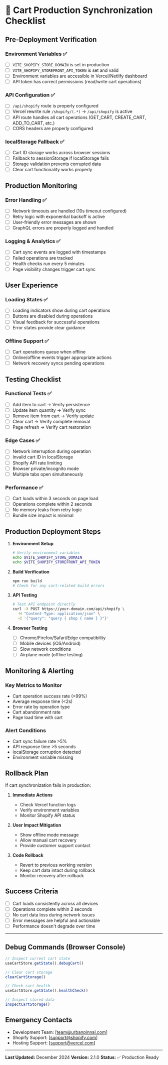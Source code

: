 # 🚀 Cart Production Synchronization Checklist

## Pre-Deployment Verification

### Environment Variables ✅
- [ ] `VITE_SHOPIFY_STORE_DOMAIN` is set in production
- [ ] `VITE_SHOPIFY_STOREFRONT_API_TOKEN` is set and valid
- [ ] Environment variables are accessible in Vercel/Netlify dashboard
- [ ] API token has correct permissions (read/write cart operations)

### API Configuration ✅
- [ ] `/api/shopify` route is properly configured
- [ ] Vercel rewrite rule `/shopify/(.*)` → `/api/shopify` is active
- [ ] API route handles all cart operations (GET_CART, CREATE_CART, ADD_TO_CART, etc.)
- [ ] CORS headers are properly configured

### localStorage Fallback ✅
- [ ] Cart ID storage works across browser sessions
- [ ] Fallback to sessionStorage if localStorage fails
- [ ] Storage validation prevents corrupted data
- [ ] Clear cart functionality works properly

## Production Monitoring

### Error Handling ✅
- [ ] Network timeouts are handled (10s timeout configured)
- [ ] Retry logic with exponential backoff is active
- [ ] User-friendly error messages are shown
- [ ] GraphQL errors are properly logged and handled

### Logging & Analytics ✅
- [ ] Cart sync events are logged with timestamps
- [ ] Failed operations are tracked
- [ ] Health checks run every 5 minutes
- [ ] Page visibility changes trigger cart sync

## User Experience

### Loading States ✅
- [ ] Loading indicators show during cart operations
- [ ] Buttons are disabled during operations
- [ ] Visual feedback for successful operations
- [ ] Error states provide clear guidance

### Offline Support ✅
- [ ] Cart operations queue when offline
- [ ] Online/offline events trigger appropriate actions
- [ ] Network recovery syncs pending operations

## Testing Checklist

### Functional Tests ✅
- [ ] Add item to cart → Verify persistence
- [ ] Update item quantity → Verify sync
- [ ] Remove item from cart → Verify update
- [ ] Clear cart → Verify complete removal
- [ ] Page refresh → Verify cart restoration

### Edge Cases ✅
- [ ] Network interruption during operation
- [ ] Invalid cart ID in localStorage
- [ ] Shopify API rate limiting
- [ ] Browser private/incognito mode
- [ ] Multiple tabs open simultaneously

### Performance ✅
- [ ] Cart loads within 3 seconds on page load
- [ ] Operations complete within 2 seconds
- [ ] No memory leaks from retry logic
- [ ] Bundle size impact is minimal

## Production Deployment Steps

1. **Environment Setup**
   ```bash
   # Verify environment variables
   echo $VITE_SHOPIFY_STORE_DOMAIN
   echo $VITE_SHOPIFY_STOREFRONT_API_TOKEN
   ```

2. **Build Verification**
   ```bash
   npm run build
   # Check for any cart-related build errors
   ```

3. **API Testing**
   ```bash
   # Test API endpoint directly
   curl -X POST https://your-domain.com/api/shopify \
     -H "Content-Type: application/json" \
     -d '{"query": "query { shop { name } }"}'
   ```

4. **Browser Testing**
   - [ ] Chrome/Firefox/Safari/Edge compatibility
   - [ ] Mobile devices (iOS/Android)
   - [ ] Slow network conditions
   - [ ] Airplane mode (offline testing)

## Monitoring & Alerting

### Key Metrics to Monitor
- Cart operation success rate (>99%)
- Average response time (<2s)
- Error rate by operation type
- Cart abandonment rate
- Page load time with cart

### Alert Conditions
- Cart sync failure rate >5%
- API response time >5 seconds
- localStorage corruption detected
- Environment variable missing

## Rollback Plan

If cart synchronization fails in production:

1. **Immediate Actions**
   - Check Vercel function logs
   - Verify environment variables
   - Monitor Shopify API status

2. **User Impact Mitigation**
   - Show offline mode message
   - Allow manual cart recovery
   - Provide customer support contact

3. **Code Rollback**
   - Revert to previous working version
   - Keep cart data intact during rollback
   - Monitor recovery after rollback

## Success Criteria

- [ ] Cart loads consistently across all devices
- [ ] Operations complete within 2 seconds
- [ ] No cart data loss during network issues
- [ ] Error messages are helpful and actionable
- [ ] Performance doesn't degrade over time

---

## Debug Commands (Browser Console)

```javascript
// Inspect current cart state
useCartStore.getState().debugCart()

// Clear cart storage
clearCartStorage()

// Check cart health
useCartStore.getState().healthCheck()

// Inspect stored data
inspectCartStorage()
```

## Emergency Contacts

- Development Team: [team@urbanpinnal.com]
- Shopify Support: [support@shopify.com]
- Hosting Support: [support@vercel.com]

---

**Last Updated:** December 2024
**Version:** 2.1.0
**Status:** ✅ Production Ready
